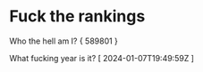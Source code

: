 # Fuck the rankings

Who the hell am I?
{ 589801 }

What fucking year is it?
[ 2024-01-07T19:49:59Z ]
